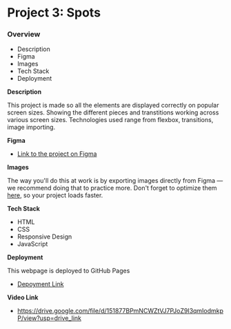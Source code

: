 # Project 3: Spots

### Overview

- Description
- Figma
- Images
- Tech Stack
- Deployment

**Description**

This project is made so all the elements are displayed correctly on popular screen sizes. Showing the different pieces and transtitions working across various screen sizes. Technologies used range from flexbox, transitions, image importing.

**Figma**

- [Link to the project on Figma](https://www.figma.com/file/BBNm2bC3lj8QQMHlnqRsga/Sprint-3-Project-%E2%80%94-Spots?type=design&node-id=2%3A60&mode=design&t=afgNFybdorZO6cQo-1)

**Images**

The way you'll do this at work is by exporting images directly from Figma — we recommend doing that to practice more. Don't forget to optimize them [here](https://tinypng.com/), so your project loads faster.

**Tech Stack**

- HTML
- CSS
- Responsive Design
- JavaScript

**Deployment**

This webpage is deployed to GitHub Pages

- [Depoyment Link](https://jayali845.github.io/se_project_spots/)

**Video Link**

- https://drive.google.com/file/d/151877BPmNCWZtVJ7PJoZ9I3qmIodmkpP/view?usp=drive_link
